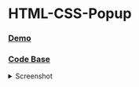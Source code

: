 # HTML-CSS-Popup

### [Demo](https://nkondd.github.io/HTML-CSS-Popup)
### [Code Base](https://github.com/nkondd/HTML-CSS-Popup)

<details>
<summary>Screenshot</summary>

![Screenshot-image-link](assets/img/HTML_CSS_Popup.jpg)

</details>
